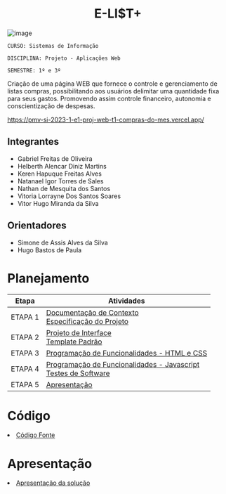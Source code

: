 <h1 align="center">E-LI$T+</h1>

![image](https://github.com/ICEI-PUC-Minas-PMV-SI/pmv-si-2023-1-e1-proj-web-t1-compras-do-mes/assets/127058328/29f4e788-fbd8-46f3-8988-f16a339c2729)

`CURSO: Sistemas de Informação`

`DISCIPLINA: Projeto - Aplicações Web`

`SEMESTRE: 1º e 3º`

Criação de uma página WEB que fornece o controle e gerenciamento de listas compras, possibilitando aos usuários delimitar uma quantidade fixa para seus gastos. Promovendo assim controle financeiro, autonomia e conscientização de despesas.

https://pmv-si-2023-1-e1-proj-web-t1-compras-do-mes.vercel.app/

## Integrantes

* Gabriel Freitas de Oliveira
* Helberth Alencar Diniz Martins
* Keren Hapuque Freitas Alves
* Natanael Igor Torres de Sales 
* Nathan de Mesquita dos Santos 
* Vitoria Lorrayne Dos Santos Soares
* Vitor Hugo Miranda da Silva

## Orientadores

* Simone de Assis Alves da Silva 
* Hugo Bastos de Paula

# Planejamento

| Etapa         | Atividades |
|  :----:   | ----------- |
| ETAPA 1         |[Documentação de Contexto](docs/context.md) <br> [Especificação do Projeto](docs/especification.md) |
| ETAPA 2         |[Projeto de Interface](docs/interface.md) <br> [Template Padrão](docs/template.md) |
| ETAPA 3         |[Programação de Funcionalidades - HTML e CSS](docs/development.md) |
| ETAPA 4        |[Programação de Funcionalidades - Javascript](docs/development.md) <br> [Testes de Software ](docs/tests.md) |
| ETAPA 5         | [Apresentação](presentation/README.md) |

# Código

<li><a href="src/README.md"> Código Fonte</a></li>

# Apresentação

<li><a href="presentation/README.md"> Apresentação da solução</a></li>
